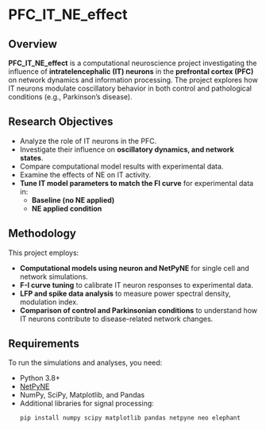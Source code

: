 # PFC_IT_NE_effect

## Overview
**PFC_IT_NE_effect** is a computational neuroscience project investigating the influence of **intratelencephalic (IT) neurons** in the **prefrontal cortex (PFC)** on network dynamics and information processing. The project explores how IT neurons modulate coscillatory behavior in both control and pathological conditions (e.g., Parkinson’s disease).

## Research Objectives
- Analyze the role of IT neurons in the PFC.
- Investigate their influence on **oscillatory dynamics, and network states**.
- Compare computational model results with experimental data.
- Examine the effects of NE on IT activity.
- **Tune IT model parameters to match the FI curve** for experimental data in:
  - **Baseline (no NE applied)**
  - **NE applied condition**

## Methodology
This project employs:
- **Computational models using neuron and NetPyNE** for single cell and network simulations.
- **F-I curve tuning** to calibrate IT neuron responses to experimental data.
- **LFP and spike data analysis** to measure power spectral density, modulation index.
- **Comparison of control and Parkinsonian conditions** to understand how IT neurons contribute to disease-related network changes.

## Requirements
To run the simulations and analyses, you need:
- Python 3.8+
- [NetPyNE](https://www.netpyne.org/)
- NumPy, SciPy, Matplotlib, and Pandas
- Additional libraries for signal processing:
  ```sh
  pip install numpy scipy matplotlib pandas netpyne neo elephant


